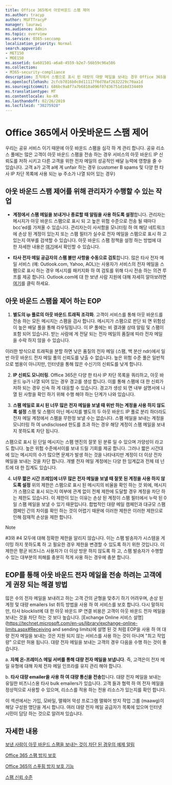 ```yaml
---
title: Office 365에서 아웃바운드 스팸 제어
ms.author: tracyp
author: MSFTTracyP
manager: laurawi
ms.audience: Admin
ms.topic: overview
ms.service: O365-seccomp
localization_priority: Normal
search.appverid:
- MET150
- MOE150
ms.assetid: 6a601501-a6a8-4559-b2e7-56b59c96a586
ms.collection:
- M365-security-compliance
description: 조직에서 스팸으로 표시 된 대량의 대량 메일을 보내는 경우 Office 365을 사용 하 여 전자 메일을 보내지 못하도록 차단할 수 있습니다. 이 문서를 읽으면 이러한 상황이 일어나는 이유와 해당 작업에 대해 수행할 수 있는 작업에 대해 자세히 알아보세요.
ms.openlocfilehash: 2cfcb7016b0c0d11117f6d78af2632229c70aa1d
ms.sourcegitcommit: 686bc9a8f7a7b6810a096f07d36751d10d334409
ms.translationtype: MT
ms.contentlocale: ko-KR
ms.lasthandoff: 02/26/2019
ms.locfileid: "30275928"
---
```

# <a name="controlling-outbound-spam-in-office-365"></a>Office 365에서 아웃바운드 스팸 제어

우리는 공유 서비스 이기 때문에 아웃 바운드 스팸을 심각 하 게 관리 합니다.  공유 리소스 풀에는 많은 고객이 아웃 바운드 스팸을 전송 하는 경우 서비스의 아웃 바운드 IP 신뢰도를 저하 시키고 다른 고객을 위한 전자 메일의 성공적인 배달 능력에 영향을 줄 수 있습니다. 고객 a가 고객 a에 게 unfair 하는 경우 (customer B spams 및 다양 한 타사 IP 차단 목록에 사용 되는 ip 주소가 나열 되어 있는 경우)

## <a name="what-admins-can-do-to-control-outbound-spam"></a>아웃 바운드 스팸 제어를 위해 관리자가 수행할 수 있는 작업

- **계정에서 스팸 메일을 보내거나 종료할 때 알림을 사용 하도록 설정**합니다. 관리자는 메시지가 아웃 바운드 스팸으로 표시 되 고 높은 위험 수준으로 전송 될 때마다 bcc'ed를 가져올 수 있습니다. 관리자는이 사서함을 모니터링 하 여 해당 네트워크에 손상 된 계정이 있는지 또는 스팸 필터가 실수로 전자 메일을 스팸으로 표시 하 고 있는지 여부를 검색할 수 있습니다.  아웃 바운드 스팸 정책을 설정 하는 방법에 대 한 자세한 내용은 [여기](configure-the-outbound-spam-policy.md)에서 확인할 수 있습니다.
 
- **타사 전자 메일 공급자의 스팸 불만 사항을 수동으로 검토**합니다. 많은 타사 전자 메일 서비스 (예: Outlook.com, Yahoo, AOL)는 사용자가 서비스의 전자 메일을 스팸으로 표시 하는 경우 메시지를 패키지화 하 여 검토를 위해 다시 전송 하는 의견 루프를 제공 합니다. Outlook.com에 대 한 보낸 사람 지원에 대해 자세히 알아보려면 [여기](https://sendersupport.olc.protection.outlook.com/pm/services.aspx)를 클릭 하세요.

## <a name="what-eop-does-to-control-outbound-spam"></a>아웃 바운드 스팸을 제어 하는 EOP 

1. **별도의 ip 풀로의 아웃 바운드 트래픽 조각화**. 고객이 서비스를 통해 아웃 바운드를 전송 하는 모든 메시지는 스팸을 검사 합니다. 메시지가 스팸으로 판단 되 면 위험성이 높은 배달 풀을 통해 라우팅됩니다. 이 IP 풀에는 비 결과물 상태 알림 및 스팸이 포함 되어 있습니다. 받는 사람에 게 전달 되는 전자 메일의 품질에 따라 전자 메일을 수락 하지 않을 수 있습니다.

이러한 방식으로 트래픽을 분할 하면 낮은 품질의 전자 메일 (스팸, 백 분산 ndr)에서 일반 아웃 바운드 전자 메일 풀의 신뢰도를 낮출 수 없습니다. 높은 위험 수준 풀은 일반적으로 범용이 아니지만, 인터넷을 통해 많은 수신기의 신뢰도를 낮게 합니다. 

2. **IP 신뢰도 모니터링**. Office 365은 다양 한 타사 IP 차단 목록을 쿼리하고, 아웃 바운드 ip가 나열 되어 있는 경우 경고를 생성 합니다. 이를 통해 스팸에 대 한 신뢰가 저하 되는 경우 신속 하 게 대응할 수 있습니다. 경고가 생성 되 면 내부 설명서에 나열 된 사항을 확인 하기 위해 수행 해야 하는 단계가 나와 있습니다. 

3. **스팸 메일로 표시 된 너무 많은 전자 메일을 보낼 때 위반 하는 계정을 사용 하지 않도록 설정** 스팸 및 스팸이 아닌 메시지를 별도의 두 아웃 바운드 IP 풀로 분리 하더라도 전자 메일 계정에서 스팸을 무한정 보낼 수는 없습니다. 스팸 메일을 보내는 계정을 모니터링 하 여 undisclosed 한도를 초과 하는 경우 해당 계정이 스팸 메일을 보내지 못하도록 차단 됩니다.

스팸으로 표시 된 단일 메시지는 스팸 엔진의 잘못 된 분류 일 수 있으며 가양성이 라고도 합니다. 높은 위험 수준에서이를 보내 드릴 기회를 제공 합니다. 그러나 짧은 시간대에 있는 메시지의 수가 많으면 문제가 발생 하는 것을 나타내지만 계정이 더 이상 전자 메일을 보내는 것을 차단 합니다. 개별 전자 메일 계정에는 다양 한 임계값과 전체 테 넌 트에 대 한 집계도 있습니다.

4. **너무 짧은 시간 프레임에 너무 많은 전자 메일을 보낼 때 잘못 된 계정을 사용 하지 않도록 설정** 위의 제한은 스팸으로 표시 된 메시지의 비율을 확인 하는 것 외에, 메시지가 스팸으로 표시 되는지 여부에 관계 없이 전체 제한에 도달할 경우 계정을 차단 하는 제한도 있습니다. 이 제한이 있는 이유는 손상 된 계정이 스팸 필터에서 누락 된 0 일 스팸 메일을 보낼 수 있기 때문입니다. 합법적인 대량 메일 캠페인과 대규모 스팸 캠페인 간의 차이를 확인 하는 것이 어렵기 때문에 이러한 제한은 이러한 제한으로 인해 잠재적 손상을 제한 합니다.

> [!NOTE]
> #3와 #4 모두에 대해 정확한 제한을 알리지 않습니다.  이는 스팸 발송자가 시스템을 게이밍 하지 못하도록 하 고 필요한 경우 제한을 변경할 수 있도록 하기 위한 것입니다. 이 제한은 평균 비즈니스 사용자가 더 이상 방문 하지 않도록 하 고, 스팸 발송자가 수행할 수 있는 대부분의 피해를 충분히 적게 사용 하는 경우에 충분 합니다. 

## <a name="recommended-workarounds-for-customers-who-want-to-send-outbound-a-lot-of-email-through-eop"></a>EOP를 통해 아웃 바운드 전자 메일을 전송 하려는 고객에 게 권장 되는 해결 방법

많은 수의 전자 메일을 보내려고 하는 고객 간의 균형을 맞추기 하기 어려우며, 손상 된 계정 및 대량 emailers list 취득 방법을 사용 하 여 서비스를 보호 합니다. 다시 말하지만, 타사 blocklist에 대 한 아웃 바운드 IP 연결 비용은 고객이 아웃 바운드 전자 메일을 보내는 것을 차단 하는 것 보다 높습니다. [Exchange Online 서비스 설명](https://technet.microsoft.com/en-us/library/exchange-online-limits.aspx#Receiving and sending limits)에 설명 된 것 처럼 EOP을 사용 하 여 대량 전자 메일을 보내는 것은 지원 되지 않는 서비스를 사용 하는 것이 아니며 "최고 작업량" 으로만 허용 됩니다. 대량 전자 메일을 보내는 고객의 경우 다음을 수행 하는 것이 좋습니다.

a. **자체 온-프레미스 메일 서버를 통해 대량 전자 메일을 보냅니다**. 즉, 고객은이 전자 메일 유형에 대해 자체 전자 메일 인프라를 유지 관리 해야 합니다.

b. **타사 대량 emailer을 사용 하 여 대량 통신을 전송**합니다. 대량 전자 메일을 보내는 유일한 비즈니스용 타사 bulk emailers가 있습니다. 고객 들과 협력 하 여 전자 메일을 정상적으로 사용할 수 있으며, 리소스를 적용 하는 전용 리소스가 있는지를 확인 합니다. 

이 섹션에서는 가입, 모바일, 맬웨어 악성 프로그램 맬웨어 방지 작업 그룹 (maawg)이 [](http://www.maawg.org/about/roster)해당 구성원 명단을 게시 합니다. 여러 대량 전자 메일 공급자가 목록에 있으며 인터넷 시민이 담당 하는 것으로 알려져 있습니다. 
  
## <a name="for-more-information"></a>자세한 내용

[보낸 사람이 아웃 바운드 스팸을 보내는 것이 차단 된 경우의 예제 알림](sample-notification-when-a-sender-is-blocked-sending-outbound-spam.md)

[Office 365 스팸 방지 보호](anti-spam-protection.md)

[Office 365의 스푸핑 방지 보호 기능](anti-spoofing-protection.md)

[스팸 신뢰 수준](spam-confidence-levels.md)

